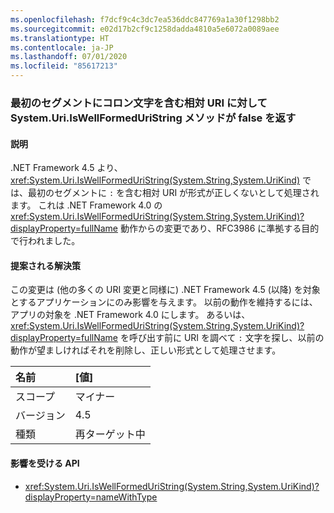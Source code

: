 ```yaml
---
ms.openlocfilehash: f7dcf9c4c3dc7ea536ddc847769a1a30f1298bb2
ms.sourcegitcommit: e02d17b2cf9c1258dadda4810a5e6072a0089aee
ms.translationtype: HT
ms.contentlocale: ja-JP
ms.lasthandoff: 07/01/2020
ms.locfileid: "85617213"
---
```

### <a name="systemuriiswellformeduristring-method-returns-false-for-relative-uris-with-a-colon-char-in-first-segment"></a>最初のセグメントにコロン文字を含む相対 URI に対して System.Uri.IsWellFormedUriString メソッドが false を返す

#### <a name="details"></a>説明

.NET Framework 4.5 より、<xref:System.Uri.IsWellFormedUriString(System.String,System.UriKind)> では、最初のセグメントに `:` を含む相対 URI が形式が正しくないとして処理されます。 これは .NET Framework 4.0 の <xref:System.Uri.IsWellFormedUriString(System.String,System.UriKind)?displayProperty=fullName> 動作からの変更であり、RFC3986 に準拠する目的で行われました。

#### <a name="suggestion"></a>提案される解決策

この変更は (他の多くの URI 変更と同様に) .NET Framework 4.5 (以降) を対象とするアプリケーションにのみ影響を与えます。 以前の動作を維持するには、アプリの対象を .NET Framework 4.0 にします。 あるいは、<xref:System.Uri.IsWellFormedUriString(System.String,System.UriKind)?displayProperty=fullName> を呼び出す前に URI を調べて `:` 文字を探し、以前の動作が望ましければそれを削除し、正しい形式として処理させます。

| 名前    | [値]       |
|:--------|:------------|
| スコープ   | マイナー       |
| バージョン | 4.5         |
| 種類    | 再ターゲット中 |

#### <a name="affected-apis"></a>影響を受ける API

- <xref:System.Uri.IsWellFormedUriString(System.String,System.UriKind)?displayProperty=nameWithType>
